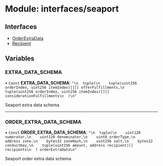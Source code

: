 # Module: interfaces/seaport

## Interfaces

- [OrderExtraData](../interfaces/interfaces_seaport.OrderExtraData.md)
- [Recipient](../interfaces/interfaces_seaport.Recipient.md)

## Variables

### EXTRA\_DATA\_SCHEMA

• `Const` **EXTRA\_DATA\_SCHEMA**: ``"\n  tuple(\n    tuple(uint256 orderIndex, uint256 itemIndex)[][] offerFulfillments,\n    tuple(uint256 orderIndex, uint256 itemIndex)[][] considerationFulfillments\n  )\n"``

Seaport extra data schema

___

### ORDER\_EXTRA\_DATA\_SCHEMA

• `Const` **ORDER\_EXTRA\_DATA\_SCHEMA**: ``"\n  tuple(\n    uint120 numerator,\n    uint120 denominator,\n    uint8 orderType,\n    address zone,\n    bytes32 zoneHash,\n    uint256 salt,\n    bytes32 conduitKey,\n    tuple(uint256 amount, address recipient)[] recipients\n  ) orderExtraData\n"``

Seaport order extra data schema
